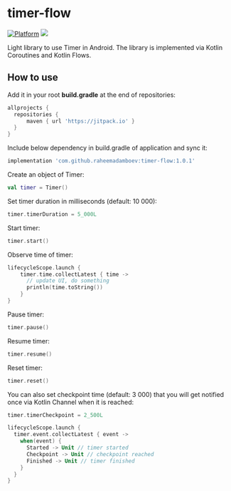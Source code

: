 # timer-flow

[![Platform](https://img.shields.io/badge/platform-android-green.svg)](http://developer.android.com/index.html)
[![](https://jitpack.io/v/raheemadamboev/timer-flow.svg)](https://jitpack.io/#raheemadamboev/timer-flow)

Light library to use Timer in Android. The library is implemented via Kotlin Coroutines and Kotlin Flows.

## How to use

Add it in your root **build.gradle** at the end of repositories:
```groovy
allprojects {
  repositories {
	  maven { url 'https://jitpack.io' }
  }
}
```  

Include below dependency in build.gradle of application and sync it:
```groovy
implementation 'com.github.raheemadamboev:timer-flow:1.0.1'
```

Create an object of Timer:

```kotlin
val timer = Timer()
```

Set timer duration in milliseconds (default: 10 000):

```kotlin
timer.timerDuration = 5_000L
```

Start timer:

```kotlin
timer.start()
```

Observe time of timer:

```kotlin
lifecycleScope.launch {
    timer.time.collectLatest { time ->
      // update UI, do something
      println(time.toString())
    }
}
```

Pause timer:

```kotlin
timer.pause()
```

Resume timer:

```kotlin
timer.resume()
```

Reset timer:

```kotlin
timer.reset()
```

You can also set checkpoint time (default: 3 000) that you will get notified once via Kotlin Channel when it is reached:

```kotlin
timer.timerCheckpoint = 2_500L

lifecycleScope.launch {
  timer.event.collectLatest { event ->
    when(event) {
      Started -> Unit // timer started
      Checkpoint -> Unit // checkpoint reached
      Finished -> Unit // timer finished
    }
  }
}
```
